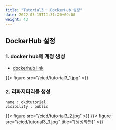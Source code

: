 ```yaml
---
title: "Tutorial3 : DockerHub 설정"
date: 2022-03-15T11:31:20+09:00
weight: 43
---
```


## DockerHub 설정

### 1. docker hub에 계정 생성
- [dockerhub link](https://hub.docker.com/)

{{< figure src="/cicd/tutorial3_1.jpg" >}}


### 2. 리파지터리를 생성
```
name : okdtutorial  
visibility : public  
```
{{< figure src="/cicd/tutorial3_2.jpg" >}}
{{< figure src="/cicd/tutorial3_3.jpg" title="[생성화면]" >}}
